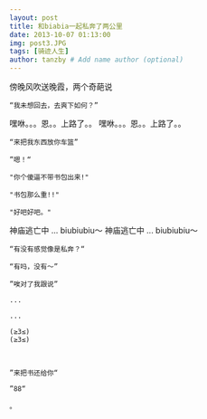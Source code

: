 ```yaml
---
layout: post
title: 和biabia一起私奔了两公里
date: 2013-10-07 01:13:00
img: post3.JPG
tags: [骑迹人生]
author: tanzby # Add name author (optional)
---
```


 



傍晚风吹送晚霞，两个奇葩说


	“我未想回去，去爽下如何？”

嘿咻。。。恩。。上路了。。
嘿咻。。。恩。。上路了。。


	“来把我东西放你车篮”
	
	”嗯！“
	
	"你个傻逼不带书包出来!"
	
	"书包那么重!!"
	
	"好吧好吧。"
	

神庙逃亡中 ... biubiubiu～
神庙逃亡中 ... biubiubiu～

	“有没有感觉像是私奔？“
	
	“有吗，没有～”
	
	”唉对了我跟说”
	
	...
	
	...

 	(≥3≤)
 	(≥3≤)
 	


	”来把书还给你“
	
	”88“ 
	
	。
